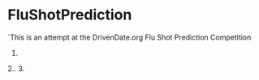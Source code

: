 # FluShotPrediction
´This is an attempt at the DrivenDate.org Flu Shot Prediction Competition

1. 
2..
3.
